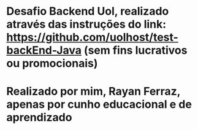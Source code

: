 # Desafio Backend Uol, realizado através das instruções do link: https://github.com/uolhost/test-backEnd-Java (sem fins lucrativos ou promocionais) 
# Realizado por mim, Rayan Ferraz, apenas por cunho educacional e de aprendizado
